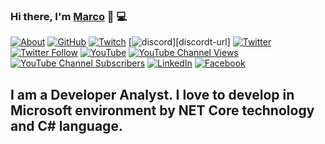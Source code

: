 <!-- Improved compatibility of back to top link: See: https://github.com/marcosena/marcosena/pull/73 -->
<a name="readme-top"></a>
<!--
*** Thanks for checking out the Best-README-Template. If you have a suggestion
*** that would make this better, please fork the repo and create a pull request
*** or simply open an issue with the tag "enhancement".
*** Don't forget to give the project a star!
*** Thanks again! Now go create something AMAZING! :D
-->

### Hi there, I'm [Marco][about-url] 👋 💻

<!-- PROJECT SHIELDS -->
<!--
*** I'm using markdown "reference style" links for readability.
*** Reference links are enclosed in brackets [ ] instead of parentheses ( ).
*** See the bottom of this document for the declaration of the reference variables
*** for contributors-url, forks-url, etc. This is an optional, concise syntax you may use.
*** https://www.markdownguide.org/basic-syntax/#reference-style-links
-->

[![About][about-shield]][about-url]
[![GitHub][GitHub-shield]][github-url]
[![Twitch][linkedin-shield]][Twitch-url]
[![discord][discord-shield]][discordt-url]
[![Twitter][twitter-shield]][twitter-url]
[![Twitter Follow][twitter-follow-shield]][twitter-url]
[![YouTube][youtube-shield]][youtube-url]
[![YouTube Channel Views][youtube-channel-views-shield]][youtube-channel-views-url]
[![YouTube Channel Subscribers][youtube-channel-subscriber-shield]][youtube-channel-subscribers-url]
[![LinkedIn][linkedin-shield]][linkedin-url]
[![Facebook][facebook-shield]][facebook-url]

## I am a Developer Analyst. I love to develop in <b>Microsoft</b> environment by <b>NET Core</b> technology and <b>C#</b> language.


[about-url]: https://about.me/marcosena
[about-shield]: https://img.shields.io

[github-url]: https://github.com/marcosena
[github-shield]: https://img.shields.io/github/followers/marcosena?label=GitHub%20Followers&style=for-the-badge

[twitch-url]: https://www.twitch.tv/marcosena76
[twitch-shield]: https://img.shields.io/twitch/status/marcosena76?style=for-the-badge

[discord-url]: https://discord.com/channels/1097169182086406245
[discord-shield]: https://img.shields.io/discord/1097169182086406245?label=Discord&style=for-the-badge

[twitter-url]: https://twitter.com/marcosena1976
[twitter-shield]: https://img.shields.io/twitter/url?style=social
[twitter-follow-shield]: https://img.shields.io/twitter/follow/marcosena1976?style=social

[youtube-url]: https://www.youtube.com/@m-sena
[youtube-shield]: https://img.shields.io

[youtube-channel-views-url]: https://www.youtube.com/@m-sena
[youtube-channel-views-shield]: https://www.youtube.com/channel/UCaWRtzmR4Xk87E1c-GUg8hA?label=YouTube%20Views&style=for-the-badge

[youtube-channel-subscribers-url]: https://www.youtube.com/@m-sena
[youtube-channel-subscriber-shield]: https://img.shields.io/youtube/channel/subscribers/UCYU2iA9BN92QrL3I90YFZfQ?label=YouTube%20Subscribers&style=for-the-badge

[linkedin-url]: https://www.linkedin.com/in/m-sena
[linkedin-shield]: https://img.shields.io

[facebook-url]: https://www.facebook.com/marco.sena
[facebook-shield]: https://img.shields.io

<!--
[![Contributors][contributors-shield]][contributors-url]
[![Forks][forks-shield]][forks-url]
[![Stargazers][stars-shield]][stars-url]
[![Issues][issues-shield]][issues-url]
[![MIT License][license-shield]][license-url]
-->

<!-- PROJECT LOGO 
<br />
<div align="center">
  <a href="https://github.com/marcosena/marcosena">
    <img src="images/logo/Logo-2.0.png" alt="Logo" width="80" height="80">
  </a>

  <h3 align="center">Best-README-Template</h3>

  <p align="center">
    An awesome README template to jumpstart your projects!
    <br />
    <a href="https://github.com/marcosena/marcosena"><strong>Explore the docs »</strong></a>
    <br />
    <br />
    <a href="https://github.com/marcosena/marcosena">View Demo</a>
    ·
    <a href="https://github.com/marcosena/marcosena/issues">Report Bug</a>
    ·
    <a href="https://github.com/marcosena/marcosena/issues">Request Feature</a>
  </p>
</div>
-->

<!-- TABLE OF CONTENTS 
<details>
  <summary>Table of Contents</summary>
  <ol>
    <li>
      <a href="#about-the-project">About The Project</a>
      <ul>
        <li><a href="#built-with">Built With</a></li>
      </ul>
    </li>
    <li>
      <a href="#getting-started">Getting Started</a>
      <ul>
        <li><a href="#prerequisites">Prerequisites</a></li>
        <li><a href="#installation">Installation</a></li>
      </ul>
    </li>
    <li><a href="#usage">Usage</a></li>
    <li><a href="#roadmap">Roadmap</a></li>
    <li><a href="#contributing">Contributing</a></li>
    <li><a href="#license">License</a></li>
    <li><a href="#contact">Contact</a></li>
    <li><a href="#acknowledgments">Acknowledgments</a></li>
  </ol>
</details>
-->

<!-- ABOUT THE PROJECT 
## About The Project

[![Product Name Screen Shot][product-screenshot]](https://example.com)

There are many great README templates available on GitHub; however, I didn't find one that really suited my needs so I created this enhanced one. I want to create a README template so amazing that it'll be the last one you ever need -- I think this is it.

Here's why:
* Your time should be focused on creating something amazing. A project that solves a problem and helps others
* You shouldn't be doing the same tasks over and over like creating a README from scratch
* You should implement DRY principles to the rest of your life :smile:

Of course, no one template will serve all projects since your needs may be different. So I'll be adding more in the near future. You may also suggest changes by forking this repo and creating a pull request or opening an issue. Thanks to all the people have contributed to expanding this template!

Use the `BLANK_README.md` to get started.

<p align="right">(<a href="#readme-top">back to top</a>)</p>



### Built With

This section should list any major frameworks/libraries used to bootstrap your project. Leave any add-ons/plugins for the acknowledgements section. Here are a few examples.

* [![Next][Next.js]][Next-url]
* [![React][React.js]][React-url]
* [![Vue][Vue.js]][Vue-url]
* [![Angular][Angular.io]][Angular-url]
* [![Svelte][Svelte.dev]][Svelte-url]
* [![Laravel][Laravel.com]][Laravel-url]
* [![Bootstrap][Bootstrap.com]][Bootstrap-url]
* [![JQuery][JQuery.com]][JQuery-url]

<p align="right">(<a href="#readme-top">back to top</a>)</p>

-->

<!-- GETTING STARTED 
## Getting Started

This is an example of how you may give instructions on setting up your project locally.
To get a local copy up and running follow these simple example steps.

### Prerequisites

This is an example of how to list things you need to use the software and how to install them.
* npm
  ```sh
  npm install npm@latest -g
  ```

### Installation

_Below is an example of how you can instruct your audience on installing and setting up your app. This template doesn't rely on any external dependencies or services._

1. Get a free API Key at [https://example.com](https://example.com)
2. Clone the repo
   ```sh
   git clone https://github.com/your_username_/Project-Name.git
   ```
3. Install NPM packages
   ```sh
   npm install
   ```
4. Enter your API in `config.js`
   ```js
   const API_KEY = 'ENTER YOUR API';
   ```

<p align="right">(<a href="#readme-top">back to top</a>)</p>
-->

<!-- USAGE EXAMPLES 
## Usage

Use this space to show useful examples of how a project can be used. Additional screenshots, code examples and demos work well in this space. You may also link to more resources.

_For more examples, please refer to the [Documentation](https://example.com)_

<p align="right">(<a href="#readme-top">back to top</a>)</p>

-->

<!-- ROADMAP 
## Roadmap

- [x] Add Changelog
- [x] Add back to top links
- [ ] Add Additional Templates w/ Examples
- [ ] Add "components" document to easily copy & paste sections of the readme
- [ ] Multi-language Support
    - [ ] Chinese
    - [ ] Spanish

See the [open issues](https://github.com/marcosena/marcosena/issues) for a full list of proposed features (and known issues).

<p align="right">(<a href="#readme-top">back to top</a>)</p>

-->

<!-- CONTRIBUTING 
## Contributing

Contributions are what make the open source community such an amazing place to learn, inspire, and create. Any contributions you make are **greatly appreciated**.

If you have a suggestion that would make this better, please fork the repo and create a pull request. You can also simply open an issue with the tag "enhancement".
Don't forget to give the project a star! Thanks again!

1. Fork the Project
2. Create your Feature Branch (`git checkout -b feature/AmazingFeature`)
3. Commit your Changes (`git commit -m 'Add some AmazingFeature'`)
4. Push to the Branch (`git push origin feature/AmazingFeature`)
5. Open a Pull Request

<p align="right">(<a href="#readme-top">back to top</a>)</p>

-->

<!-- LICENSE 
## License

Distributed under the MIT License. See `LICENSE.txt` for more information.

<p align="right">(<a href="#readme-top">back to top</a>)</p>

-->

<!-- CONTACT 
## Contact

Your Name - [@your_twitter](https://twitter.com/your_username) - email@example.com

Project Link: [https://github.com/your_username/repo_name](https://github.com/your_username/repo_name)

<p align="right">(<a href="#readme-top">back to top</a>)</p>

-->

<!-- ACKNOWLEDGMENTS 
## Acknowledgments

Use this space to list resources you find helpful and would like to give credit to. I've included a few of my favorites to kick things off!

* [Choose an Open Source License](https://choosealicense.com)
* [GitHub Emoji Cheat Sheet](https://www.webpagefx.com/tools/emoji-cheat-sheet)
* [Malven's Flexbox Cheatsheet](https://flexbox.malven.co/)
* [Malven's Grid Cheatsheet](https://grid.malven.co/)
* [Img Shields](https://shields.io)
* [GitHub Pages](https://pages.github.com)
* [Font Awesome](https://fontawesome.com)
* [React Icons](https://react-icons.github.io/react-icons/search)

<p align="right">(<a href="#readme-top">back to top</a>)</p>
-->

<!-- MARKDOWN LINKS & IMAGES -->
<!-- https://www.markdownguide.org/basic-syntax/#reference-style-links 




[product-screenshot]: images/screenshot.jpg

[forks-url]: https://github.com/marcosena/marcosena/network/members
[forks-shield]: https://img.shields.io/github/forks/othneildrew/Best-README-Template.svg?style=for-the-badge

[stars-url]: https://github.com/marcosena/marcosena/stargazers
[stars-shield]: https://img.shields.io/github/stars/othneildrew/Best-README-Template.svg?style=for-the-badge

[issues-url]: https://github.com/marcosena/marcosena/issues
[issues-shield]: https://img.shields.io/github/issues/othneildrew/Best-README-Template.svg?style=for-the-badge

[contributors-url]: https://github.com/marcosena/marcosena/graphs/contributors
[contributors-shield]: https://img.shields.io/github/contributors/othneildrew/Best-README-Template.svg?style=for-the-badge

[license-url]: https://github.com/marcosena/marcosena/blob/master/LICENSE.txt
[license-shield]: https://img.shields.io/github/license/othneildrew/Best-README-Template.svg?style=for-the-badge

[Next.js]: https://img.shields.io/badge/next.js-000000?style=for-the-badge&logo=nextdotjs&logoColor=white
[Next-url]: https://nextjs.org/

[React.js]: https://img.shields.io/badge/React-20232A?style=for-the-badge&logo=react&logoColor=61DAFB
[React-url]: https://reactjs.org/

[Vue.js]: https://img.shields.io/badge/Vue.js-35495E?style=for-the-badge&logo=vuedotjs&logoColor=4FC08D
[Vue-url]: https://vuejs.org/

[Angular.io]: https://img.shields.io/badge/Angular-DD0031?style=for-the-badge&logo=angular&logoColor=white
[Angular-url]: https://angular.io/

[Svelte.dev]: https://img.shields.io/badge/Svelte-4A4A55?style=for-the-badge&logo=svelte&logoColor=FF3E00
[Svelte-url]: https://svelte.dev/

[Laravel.com]: https://img.shields.io/badge/Laravel-FF2D20?style=for-the-badge&logo=laravel&logoColor=white
[Laravel-url]: https://laravel.com

[Bootstrap.com]: https://img.shields.io/badge/Bootstrap-563D7C?style=for-the-badge&logo=bootstrap&logoColor=white
[Bootstrap-url]: https://getbootstrap.com

[JQuery.com]: https://img.shields.io/badge/jQuery-0769AD?style=for-the-badge&logo=jquery&logoColor=white
[JQuery-url]: https://jquery.com 

-->
